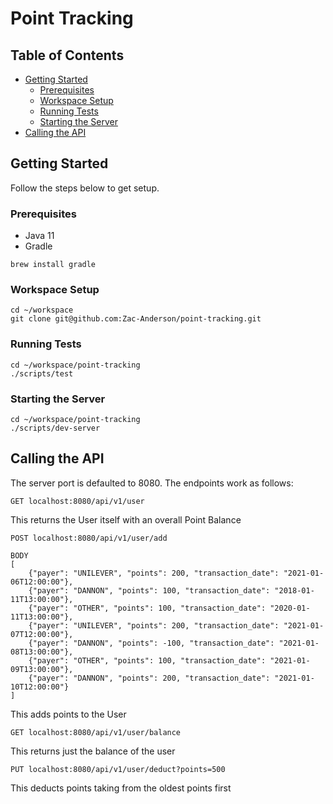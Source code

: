 # Point Tracking #

## Table of Contents ##
- [Getting Started](#getting-started)
    - [Prerequisites](#prerequisites)
    - [Workspace Setup](#workspace-setup)
    - [Running Tests](#running-tests)
    - [Starting the Server](#starting-the-server)
- [Calling the API](#calling-the-api)

## Getting Started ##
Follow the steps below to get setup.

### Prerequisites ###
- Java 11
- Gradle

```
brew install gradle
```

### Workspace Setup ###
```
cd ~/workspace
git clone git@github.com:Zac-Anderson/point-tracking.git
```

### Running Tests ###
```
cd ~/workspace/point-tracking
./scripts/test
```

### Starting the Server ###
```
cd ~/workspace/point-tracking
./scripts/dev-server
```

## Calling the API ##
The server port is defaulted to 8080. The endpoints work as follows:

```
GET localhost:8080/api/v1/user
```
This returns the User itself with an overall Point Balance



```
POST localhost:8080/api/v1/user/add

BODY
[
	{"payer": "UNILEVER", "points": 200, "transaction_date": "2021-01-06T12:00:00"},
	{"payer": "DANNON", "points": 100, "transaction_date": "2018-01-11T13:00:00"},
	{"payer": "OTHER", "points": 100, "transaction_date": "2020-01-11T13:00:00"},
	{"payer": "UNILEVER", "points": 200, "transaction_date": "2021-01-07T12:00:00"},
	{"payer": "DANNON", "points": -100, "transaction_date": "2021-01-08T13:00:00"},
	{"payer": "OTHER", "points": 100, "transaction_date": "2021-01-09T13:00:00"},
	{"payer": "DANNON", "points": 200, "transaction_date": "2021-01-10T12:00:00"}
]
```
This adds points to the User



```
GET localhost:8080/api/v1/user/balance
```
This returns just the balance of the user



```
PUT localhost:8080/api/v1/user/deduct?points=500
```
This deducts points taking from the oldest points first
